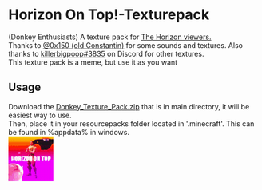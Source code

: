 # Horizon On Top!-Texturepack
(Donkey Enthusiasts)
A texture pack for <a href="https://www.youtube.com/channel/UCfaJNgrumOdK3uQtw4gDxtA">The Horizon viewers.</a><br>
Thanks to <a href = "https://github.com/0x150">@0x150 (old Constantin)</a> for some sounds and textures. 
Also thanks to <a href = "https://discord.com/users/340899485486153728">killerbigpoop#3835</a> on Discord for other textures. <br>
This texture pack is a meme, but use it as you want
<h2>Usage</h2>
Download the <a href = "https://github.com/CASTLE-hot/HOT-Texturepack/files/5869189/donkey_texture_pack.zip">Donkey_Texture_Pack.zip</a> that is in main directory, it will be easiest way to use. <br>
Then, place it in your resourcepacks folder located in '.minecraft'. This can be found in %appdata% in windows.<br>
<img src="https://github.com/CASTLE-hot/gifs/blob/main/tenor.gif">
